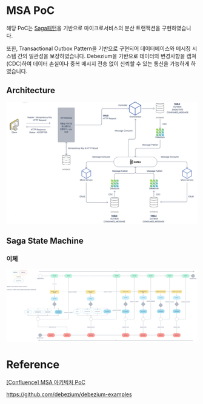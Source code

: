 # MSA PoC
해당 PoC는 [Saga패턴](https://microservices.io/patterns/data/saga.html)을 기반으로 마이크로서비스의 분산 트랜잭션을 구현하였습니다. 

또한, Transactional Outbox Pattern을 기반으로 구현되어 데이터베이스와 메시징 시스템 간의 일관성을 보장하였습니다. Debezium을 기반으로 데이터의 변경사항을 캡쳐(CDC)하여 데이터 손실이나 중복 메시지 전송 없이 신뢰할 수 있는 통신을 가능하게 하였습니다.

## Architecture
![Architecture](./image/Architecture.png)

## Saga State Machine
### 이체
![Transfer Saga State Machine](./image/TransferSagaStateMachine.png)

# Reference
[[Confluence] MSA 아키텍처 PoC](https://tmaxfintechofficial.atlassian.net/wiki/spaces/FT/pages/272728258/CoreBank+MSA+PoC)

https://github.com/debezium/debezium-examples